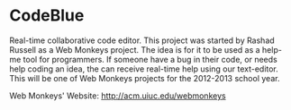 CodeBlue
========

Real-time collaborative code editor. This project was started by Rashad Russell as a 
Web Monkeys project. The idea is for it to be used as a help-me tool for programmers. 
If someone have a bug in their code, or needs help coding an idea, the can receive 
real-time help using our text-editor. This will be one of Web Monkeys projects for the
2012-2013 school year.

Web Monkeys' Website:
http://acm.uiuc.edu/webmonkeys

